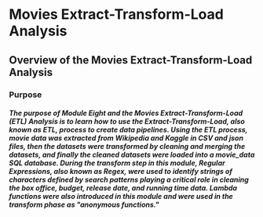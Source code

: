 # Movies Extract-Transform-Load Analysis

## Overview of the Movies Extract-Transform-Load Analysis

### Purpose

##### The purpose of Module Eight and the Movies Extract-Transform-Load (ETL) Analysis is to learn how to use the Extract-Transform-Load, also known as ETL, process to create data pipelines.  Using the ETL process, movie data was **extracted** from Wikipedia and Kaggle in CSV and json files, then the datasets were **transformed** by cleaning and merging the datasets, and finally the cleaned datasets were **loaded** into a movie_data SQL database.  During the transform step in this module, Regular Expressions, also known as Regex, were used to identify strings of characters defined by search patterns playing a critical role in cleaning the box office, budget, release date, and running time data.  Lambda functions were also introduced in this module and were used in the transform phase as "anonymous functions."

